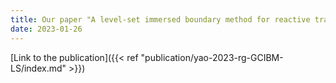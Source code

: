 ```yaml
---
title: Our paper "A level-set immersed boundary method for reactive transport in complex topologies with moving interfaces" has been published in Journal of Computational Physics.
date: 2023-01-26
---
```


[Link to the publication]({{< ref "publication/yao-2023-rg-GCIBM-LS/index.md" >}})
